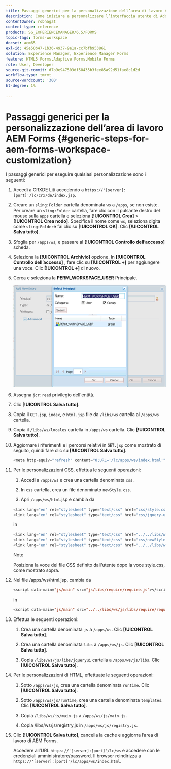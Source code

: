 ```yaml
---
title: Passaggi generici per la personalizzazione dell’area di lavoro AEM Forms
description: Come iniziare a personalizzare l’interfaccia utente di Adobe Experience Manager Forms Workspace.
contentOwner: robhagat
content-type: reference
products: SG_EXPERIENCEMANAGER/6.5/FORMS
topic-tags: forms-workspace
docset: aem65
exl-id: 45e50b47-1b36-4937-9e1a-cc7bfb953861
solution: Experience Manager, Experience Manager Forms
feature: HTML5 Forms,Adaptive Forms,Mobile Forms
role: User, Developer
source-git-commit: d7b9e947503df58435b3fee85a92d51fae8c1d2d
workflow-type: tm+mt
source-wordcount: '300'
ht-degree: 1%

---
```


# Passaggi generici per la personalizzazione dell’area di lavoro AEM Forms {#generic-steps-for-aem-forms-workspace-customization}

I passaggi generici per eseguire qualsiasi personalizzazione sono i seguenti:

1. Accedi a CRXDE Liti accedendo a `https://'[server]:[port]'/lc/crx/de/index.jsp`.
1. Creare un `sling:Folder` cartella denominata `ws` a `/apps`, se non esiste. Per creare un `sling:Folder` cartella, fare clic con il pulsante destro del mouse sulla `apps` cartella e seleziona **[!UICONTROL Crea]** > **[!UICONTROL Crea nodo]**. Specifica il nome come `ws`, seleziona digita come `sling:Folder`e fai clic su **[!UICONTROL OK]**. Clic **[!UICONTROL Salva tutto]**.
1. Sfoglia per `/apps/ws`, e passare al **[!UICONTROL Controllo dell’accesso]** scheda.
1. Seleziona la **[!UICONTROL Archivio]** opzione. In **[!UICONTROL Controllo dell’accesso]** , fare clic su **[!UICONTROL +]** per aggiungere una voce. Clic **[!UICONTROL +]** di nuovo.
1. Cerca e seleziona la **PERM_WORKSPACE_USER** Principale.

   ![Selezionare l&#39;entità PERM_WORKSPACE_USER come parte dei passaggi generici per personalizzare HTML Workspace](assets/perm_workspace_user.png)

1. Assegna `jcr:read` privilegio dell&#39;entità.
1. Clic **[!UICONTROL Salva tutto]**.
1. Copia il `GET.jsp`, `index`, e `html.jsp` file da `/libs/ws` cartella al `/apps/ws` cartella.
1. Copia il `/libs/ws/locales` cartella in `/apps/ws` cartella. Clic **[!UICONTROL Salva tutto]**.
1. Aggiornare i riferimenti e i percorsi relativi in `GET.jsp` come mostrato di seguito, quindi fare clic su **[!UICONTROL Salva tutto]**.

   ```javascript
   <meta http-equiv="refresh" content="0;URL='/lc/apps/ws/index.html'" />
   ```

1. Per le personalizzazioni CSS, effettua le seguenti operazioni:

   1. Accedi a `/apps/ws` e crea una cartella denominata `css`.

   1. In `css` cartella, crea un file denominato `newStyle.css`.

   1. Apri `/apps/ws/html`.jsp e cambia da

   ```javascript
   <link lang="en" rel="stylesheet" type="text/css" href="css/style.css" />
   <link lang="en" rel="stylesheet" type="text/css" href="css/jquery-ui.css"/>
   ```

   in

   ```javascript
   <link lang="en" rel="stylesheet" type="text/css" href="../../libs/ws/css/style.css" />
   <link lang="en" rel="stylesheet" type="text/css" href="css/newStyle.css" />
   <link lang="en" rel="stylesheet" type="text/css" href="../../libs/ws/css/jquery-ui.css"/>
   ```

   >[!NOTE]
   >
   >Posiziona la voce del file CSS definito dall&#39;utente dopo la voce style.css, come mostrato sopra.

1. Nel file /apps/ws/html.jsp, cambia da

   ```jsp
   <script data-main="js/main" src="js/libs/require/require.js"></script>
   ```

   in

   ```jsp
   <script data-main="js/main" src="../../libs/ws/js/libs/require/require.js"></script>
   ```

1. Effettua le seguenti operazioni:

   1. Crea una cartella denominata `js` a `/apps/ws`. Clic **[!UICONTROL Salva tutto]**.

   1. Crea una cartella denominata `libs` a `/apps/ws/js`. Clic **[!UICONTROL Salva tutto]**.

   1. Copia `/libs/ws/js/libs/jqueryui` cartella a `/apps/ws/js/libs`. Clic **[!UICONTROL Salva tutto]**.

1. Per le personalizzazioni di HTML, effettuate le seguenti operazioni:

   1. Sotto `/apps/ws/js`, crea una cartella denominata `runtime`. Clic **[!UICONTROL Salva tutto]**.

   1. Sotto `/apps/ws/js/runtime`, crea una cartella denominata `templates`. Clic **[!UICONTROL Salva tutto]**.

   1. Copia `/libs/ws/js/main.js` a `/apps/ws/js/main.js`.

   1. Copia /libs/ws/js/registry.js in `/apps/ws/js/registry.js`.

1. Clic **[!UICONTROL Salva tutto]**, cancella la cache e aggiorna l’area di lavoro di AEM Forms.

   Accedere all’URL `https://'[server]:[port]'/lc/ws` e accedere con le credenziali amministratore/password. Il browser reindirizza a `https://'[server]:[port]'/lc/apps/ws/index.html`.
